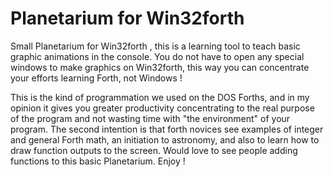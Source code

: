 # Planetarium  for Win32forth
Small Planetarium for Win32forth  , this is a learning tool to teach basic graphic animations in the console. 
You do not have to open any special windows to make graphics on Win32forth, 
this way you can concentrate your efforts learning Forth, not Windows !

This is the kind of programmation we used on the  DOS Forths, 
and in my opinion it gives you greater productivity concentrating to the real  purpose of the program 
and not wasting time with "the environment" of your program.  The second intention is that 
forth novices see examples  of integer and general Forth math, an initiation to astronomy, 
and also to learn  how to  draw  function   outputs  to the screen. Would love to see
people adding functions to this basic Planetarium. Enjoy !
